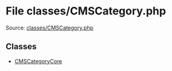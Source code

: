 File classes/CMSCategory.php
=========

Source: [classes/CMSCategory.php](https://github.com/PrestaShop/PrestaShop/blob/1.6.0.10/classes/CMSCategory.php)


Classes
-------

* [CMSCategoryCore](class.CMSCategoryCore.md)

